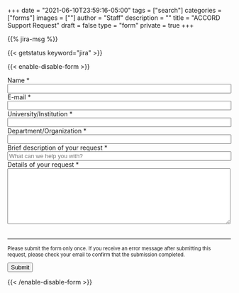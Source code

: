 +++
date = "2021-06-10T23:59:16-05:00"
tags = ["search"]
categories = ["forms"]
images = [""]
author = "Staff"
description = ""
title = "ACCORD Support Request"
draft = false
type = "form"
private = true
+++

{{% jira-msg %}}

{{< getstatus keyword="jira" >}}

<form action="https://uvarc-api.pods.uvarc.io/rest/general-support-request/" method="post" id="request-form" accept-charset="UTF-8">

{{< enable-disable-form >}}

<div class="alert" id="response_message" role="alert" style="padding-bottom:0px;">
  <p id="form_post_response"></p>
</div>

<div>
  <input type="hidden" id="category" name="category" value="Accord Support">
  <input type="hidden" id="request_title" name="request_title" value="ACCORD Support Request" />


  <div class="row">
    <div class="col-xs-6 col-md-6 form-item form-group form-item form-item-submitted-name form-type-textfield form-group"> 
      <label class="control-label" for="name">Name <span class="form-required" title="This field is required.">*</span></label>
      <input required="required" class="form-control form-text required" type="text" id="name" name="name" value="" size="60" maxlength="128" />
      <input class="form-control form-text required" type="hidden" id="category" name="category" value="Storage">
    </div>
    <div class="col-xs-6 col-md-6 form-item form-group form-item form-item-submitted-e-mail form-type-webform-email form-group"> 
      <label class="control-label" for="email">E-mail <span class="form-required" title="This field is required.">*</span></label>
      <input required="required" class="email form-control form-text form-email required" type="email" id="email" name="email" value="" size="60" />
    </div>
  </div>
  <div class="form-item form-type-textfield form-group">
    <label class="control-label" for="institution">University/Institution <span class="form-required" title="This field is required.">*</span></label>
    <input required="required" class="form-control form-text required" type="text" id="institution" name="institution" value="" size="60" maxlength="100"/>
  </div>
  <div class="form-item form-type-textfield form-group">
    <label class="control-label" for="department">Department/Organization <span class="form-required" title="This field is required.">*</span></label>
    <input required="required" class="form-control form-text required" type="text" id="department" name="department" value="" size="60" maxlength="100"/>
  </div>
  <div class="form-item form-type-textfield form-group">
    <label class="control-label" for="request_title">Brief description of your request <span class="form-required" title="This field is required.">*</span></label>
    <input required="required" class="form-control form-text required" type="text" id="request_title" name="request_title" value="" size="60" maxlength="100" placeholder="What can we help you with?" />
  </div>
  <div class="form-item form-group form-item form-type-textarea form-group">
    <label class="control-label" for="description">Details of your request <span class="form-required" title="This field is required.">*</span> </label>
    <div class="form-textarea-wrapper resizable">
      <textarea required="required" class="form-control form-textarea required" id="description" name="description" cols="60" rows="8" maxlength="5000"></textarea>
      <div id="textarea_feedback" style="font-family:monospace;color:green;font-size:85%;margin-top:0.5rem;float:right;"></div>
    </div>
  <br clear=all />
  </div>
  <div class="form-actions" id="submit-div" style="margin-top:1rem;">
    <hr size="1" style="" />
    <p style="font-size:80%;">Please submit the form only once. If you receive an error message after submitting this request, please check your email to confirm that the submission completed.</p>
    <button class="button-primary btn btn-primary form-submit" id="submit" type="submit" name="op" value="Submit">Submit</button>
  </div>
</div>

{{< /enable-disable-form >}}


</form>

<script type="text/javascript" src="/js/response-message.js"></script>
